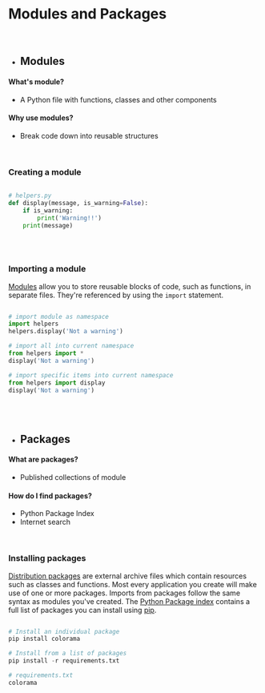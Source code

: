# Modules and Packages

<br>

+ ## Modules

#### What's module?
- A Python file with functions, classes and other components

#### Why use modules?
- Break code down into reusable structures

<br>

### Creating a module

``` python

# helpers.py
def display(message, is_warning=False):
    if is_warning:
        print('Warning!!')
    print(message)
    
``` 
<br>

### Importing a module
[Modules](https://docs.python.org/3/tutorial/modules.html) allow you to store reusable blocks of code, such as functions, in separate files. They're referenced by using the `import` statement.

``` python

# import module as namespace
import helpers
helpers.display('Not a warning')

# import all into current namespace
from helpers import *
display('Not a warning')

# import specific items into current namespace
from helpers import display
display('Not a warning')
```
<br>
<br>

+ ## Packages

#### What are packages?
- Published collections of module

#### How do I find packages?
- Python Package Index
- Internet search   

<br>

### Installing packages
[Distribution packages](https://packaging.python.org/glossary/#term-distribution-package) are external archive files which contain resources such as classes and functions. Most every application you create will make use of one or more packages. Imports from packages follow the same syntax as modules you've created. The [Python Package index](https://pypi.org/) contains a full list of packages you can install using [pip](https://pip.pypa.io/en/stable/).

``` python

# Install an individual package
pip install colorama

# Install from a list of packages
pip install -r requirements.txt

# requirements.txt
colorama
```
